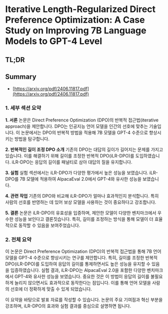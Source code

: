 # Iterative Length-Regularized Direct Preference Optimization: A Case Study on Improving 7B Language Models to GPT-4 Level
## TL;DR
## Summary
- [https://arxiv.org/pdf/2406.11817.pdf](https://arxiv.org/pdf/2406.11817.pdf)

### 1. 세부 섹션 요약

**1. 서론**
논문은 Direct Preference Optimization (DPO)의 반복적 접근법(iterative approach)을 제안합니다. DPO는 인공지능 언어 모델을 인간의 선호에 맞추는 기술입니다. 이 논문에서는 DPO의 반복적 방법을 적용해 7B 모델을 GPT-4 수준으로 향상시키는 방법을 탐구합니다.

**2. 반복적인 길이 조정 DPO 소개** 
기존의 DPO는 대답의 길이가 길어지는 문제를 가지고 있습니다. 이를 해결하기 위해 길이를 조정한 반복적 DPO(iLR-DPO)를 도입하였습니다. iLR-DPO는 응답의 길이를 패널티로 삼아 대답의 질을 유지합니다. 

**3. 실험**
실험 섹션에서는 iLR-DPO가 다양한 평가에서 높은 성능을 보였습니다. iLR-DPO를 7B 모델에 적용하여 AlpacaEval 2.0에서 GPT-4와 유사한 성능을 보였습니다.

**4. 관련 작업**
기존의 DPO와 비교해 iLR-DPO가 얼마나 효과적인지 분석합니다. 특히 사람의 선호를 반영하는 데 있어 보상 모델을 사용하는 것이 중요하다고 강조합니다.

**5. 결론**
논문은 iLR-DPO의 유효성을 입증하며, 제안한 모델이 다양한 벤치마크에서 우수한 성능을 보인다고 결론짓습니다. 특히, 길이를 조정하는 방식을 통해 모델이 더 효율적으로 동작할 수 있음을 보여주었습니다.

### 2. 전체 요약
이 논문은 Direct Preference Optimization (DPO)의 반복적 접근법을 통해 7B 언어 모델을 GPT-4 수준으로 향상시키는 연구를 제안합니다. 특히, 길이를 조정한 반복적 DPO(iLR-DPO)를 도입하여 응답의 길이를 통제하면서도 높은 성능을 유지할 수 있음을 입증하였습니다. 실험 결과, iLR-DPO는 AlpacaEval 2.0을 포함한 다양한 벤치마크에서 GPT-4와 유사한 성능을 보였습니다. 중요한 것은 이 방법이 응답의 길이를 불필요하게 늘리지 않으면서도 효과적으로 동작한다는 점입니다. 이를 통해 언어 모델을 사람의 선호에 더 정확하게 맞출 수 있게 되었습니다.

이 요약을 바탕으로 발표 자료를 작성할 수 있습니다. 논문의 주요 기여점과 혁신 부분을 강조하며, iLR-DPO의 효과와 실험 결과를 중심으로 설명하면 됩니다.